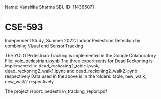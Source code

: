 Name: Vanshika Sharma
SBU ID: 114365071

# CSE-593
Independent Study, Summer 2022: Indoor Pedestrian Detection by combining Visual and Sensor Tracking

The YOLO Pedestrian Tracking is implemented in the Google Colaboratory File: 
yolo_pedestrian.ipynb
The three experiments for Dead Reckoning is implemented in: 
dead_reckoning2_table.ipynb, dead_reckoning2_walk1.ipynb and dead_reckoning2_walk2.ipynb respectively
Data used in the above is in the folders: table, new_walk, new_walk2 respectively

The project report: pedestrian_tracking_report.pdf
